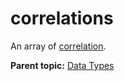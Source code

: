 # correlations

An array of [correlation](r_correlation.md#).

**Parent topic:** [Data Types](../data_types/c_datatypes.md)

